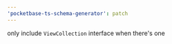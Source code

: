 ```yaml
---
'pocketbase-ts-schema-generator': patch
---
```


only include `ViewCollection` interface when there's one
